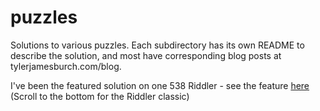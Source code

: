 # puzzles
Solutions to various puzzles. Each subdirectory has its own README to describe the solution, and most have corresponding blog posts at tylerjamesburch.com/blog. 

I've been the featured solution on one 538 Riddler - see the feature [here](https://fivethirtyeight.com/features/can-you-win-a-spelling-bee-if-you-know-99-percent-of-the-words/) (Scroll to the bottom for the Riddler classic)

